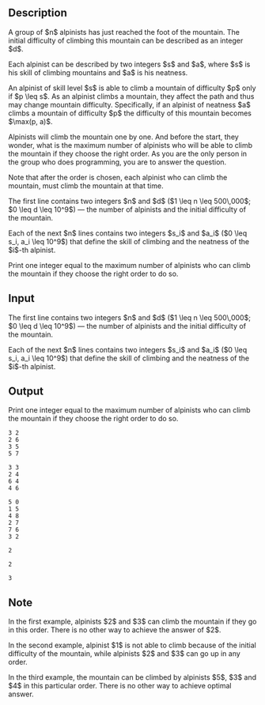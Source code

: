 ## Description

<div><p>A group of $n$ alpinists has just reached the foot of the mountain. The initial difficulty of climbing this mountain can be described as an integer $d$.</p><p>Each alpinist can be described by two integers $s$ and $a$, where $s$ is his skill of climbing mountains and $a$ is his neatness.</p><p>An alpinist of skill level $s$ is able to climb a mountain of difficulty $p$ only if $p \leq s$. As an alpinist climbs a mountain, they affect the path and thus may change mountain difficulty. Specifically, if an alpinist of neatness $a$ climbs a mountain of difficulty $p$ the difficulty of this mountain becomes $\max(p, a)$. </p><p>Alpinists will climb the mountain one by one. And before the start, they wonder, what is the maximum number of alpinists who will be able to climb the mountain if they choose the right order. As you are the only person in the group who does programming, you are to answer the question.</p><p>Note that after the order is chosen, each alpinist who can climb the mountain, must climb the mountain at that time. </p></div><div class="input-specification"><p>The first line contains two integers $n$ and $d$ ($1 \leq n \leq 500\,000$; $0 \leq d \leq 10^9$)&nbsp;— the number of alpinists and the initial difficulty of the mountain.</p><p>Each of the next $n$ lines contains two integers $s_i$ and $a_i$ ($0 \leq s_i, a_i \leq 10^9$) that define the skill of climbing and the neatness of the $i$-th alpinist.</p></div><div class="output-specification"><p>Print one integer equal to the maximum number of alpinists who can climb the mountain if they choose the right order to do so.</p></div>

## Input

<p>The first line contains two integers $n$ and $d$ ($1 \leq n \leq 500\,000$; $0 \leq d \leq 10^9$)&nbsp;— the number of alpinists and the initial difficulty of the mountain.</p><p>Each of the next $n$ lines contains two integers $s_i$ and $a_i$ ($0 \leq s_i, a_i \leq 10^9$) that define the skill of climbing and the neatness of the $i$-th alpinist.</p>

## Output

<p>Print one integer equal to the maximum number of alpinists who can climb the mountain if they choose the right order to do so.</p>





```input1
3 2
2 6
3 5
5 7
```




```input2
3 3
2 4
6 4
4 6
```




```input3
5 0
1 5
4 8
2 7
7 6
3 2
```




```output1
2
```




```output2
2
```




```output3
3
```



## Note

<p>In the first example, alpinists $2$ and $3$ can climb the mountain if they go in this order. There is no other way to achieve the answer of $2$.</p><p>In the second example, alpinist $1$ is not able to climb because of the initial difficulty of the mountain, while alpinists $2$ and $3$ can go up in any order.</p><p>In the third example, the mountain can be climbed by alpinists $5$, $3$ and $4$ in this particular order. There is no other way to achieve optimal answer.</p>
